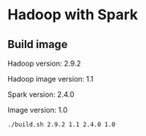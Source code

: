 # Hadoop with Spark

## Build image
Hadoop version: 2.9.2

Hadoop image version: 1.1

Spark version: 2.4.0

Image version: 1.0

`./build.sh 2.9.2 1.1 2.4.0 1.0`
